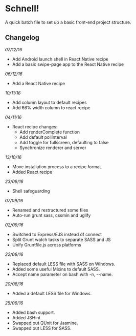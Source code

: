 Schnell!
==========

A quick batch file to set up a basic front-end project structure.

## Changelog

_07/12/16_

- Add Android launch shell in React Native recipe
- Add a basic swipe-page app to the React Native recipe

_06/12/16_

- Add a React Native recipe

_10/11/16_

- Add column layout to default recipes
- Add 66% width column to react recipe

_04/11/16_

- React recipe changes:
    - Add renderComplete function
    - Add default pollInterval
    - Add toggle for fullscreen, defaulting to false
    - Synchronize renderer and server

_13/10/16_

- Move installation process to a recipe format
- Added React recipe

_23/09/16_

- Shell safeguarding

_07/09/16_

- Renamed and restructured some files
- Auto-run grunt sass, cssmin and uglify

_02/09/16_

- Switched to Express/EJS instead of connect
- Split Grunt watch tasks to separate SASS and JS
- Unify Gruntfile.js across platforms

_22/08/16_

- Replaced default LESS file with SASS on Windows.
- Added some useful Mixins to default SASS.
- Accept name parameter on bash with -n, --name.

_20/08/16_

- Added a default LESS file for Windows.

_25/06/16_

- Added bash support.
- Added JSHint.
- Swapped out QUnit for Jasmine.
- Swapped out LESS for SASS.
